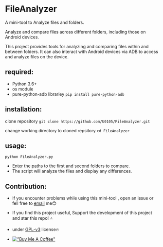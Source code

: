 # FileAnalyzer
 A mini-tool to Analyze files and folders.

 Analyze and compare files across different folders, including those on Android devices.

 This project provides tools for analyzing and comparing files within and between folders. It can also interact with Android devices via ADB to access and analyze files on the device.

## required:
 * Python 3.6+
 * os module
 * pure-python-adb librariey ```pip install pure-python-adb```

## installation:
 
 clone repository ```git clone https://github.com/U0105/FileAnalyzer.git```
 
 change working directory to cloned repsitory ```cd FileAnalyzer```

## usage:
 
 `python FileAnalyzer.py`
 * Enter the paths to the first and second folders to compare.
 * The script will analyze the files and display any differences.

Contribution:
---
 * If you encounter problems while using this mini-tool , open an issue or fell free to [email](nvpjxvh8s@mozmail.com) me😊

 * If you find this project useful, Support the development of this project and star this repo! ⭐

 * under [GPL-v3](https://www.gnu.org/licenses/gpl-3.0.en.html) license🔥
 * [!["Buy Me A Coffee"](https://www.buymeacoffee.com/assets/img/custom_images/orange_img.png)](https://www.buymeacoffee.com/u0105)
